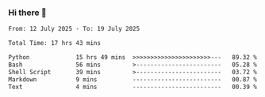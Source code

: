 ### Hi there 👋

<!--
**ututono/ututono** is a ✨ _special_ ✨ repository because its `README.md` (this file) appears on your GitHub profile.

Here are some ideas to get you started:

- 🔭 I’m currently working on ...
- 🌱 I’m currently learning ...
- 👯 I’m looking to collaborate on ...
- 🤔 I’m looking for help with ...
- 💬 Ask me about ...
- 📫 How to reach me: ...
- 😄 Pronouns: ...
- ⚡ Fun fact: ...
-->



<!--START_SECTION:waka-->

```txt
From: 12 July 2025 - To: 19 July 2025

Total Time: 17 hrs 43 mins

Python             15 hrs 49 mins  >>>>>>>>>>>>>>>>>>>>>>---   89.32 %
Bash               56 mins         >------------------------   05.28 %
Shell Script       39 mins         >------------------------   03.72 %
Markdown           9 mins          -------------------------   00.87 %
Text               4 mins          -------------------------   00.39 %
```

<!--END_SECTION:waka-->
